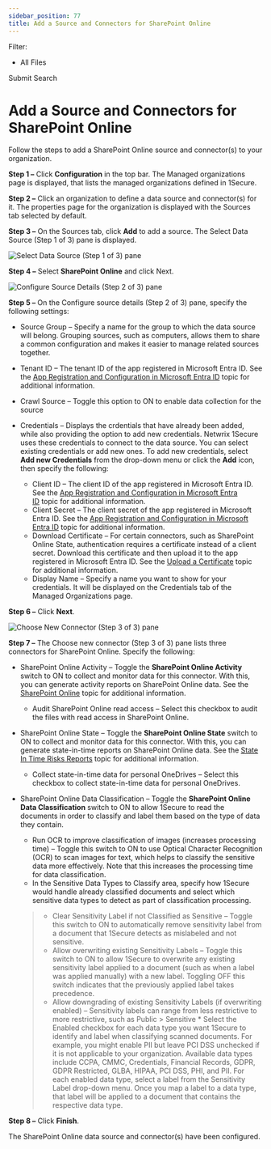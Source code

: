 ```yaml
---
sidebar_position: 77
title: Add a Source and Connectors for SharePoint Online
---
```


Filter: 

* All Files

Submit Search

# Add a Source and Connectors for SharePoint Online

Follow the steps to add a SharePoint Online source and connector(s) to your organization.

**Step 1 –** Click **Configuration** in the top bar. The Managed organizations page is displayed, that lists the managed organizations defined in 1Secure.

**Step 2 –** Click an organization to define a data source and connector(s) for it. The properties page for the organization is displayed with the Sources tab selected by default.

**Step 3 –** On the Sources tab, click **Add** to add a source. The Select Data Source (Step 1 of 3) pane is displayed.

![Select Data Source (Step 1 of 3) pane](../../../../Resources/Images/1Secure/AddSources_Exchange.png "Select Data Source (Step 1 of 3) pane")

**Step 4 –** Select **SharePoint Online** and click Next.

![Configure Source Details (Step 2 of 3) pane](../../../../Resources/Images/1Secure/ConfigureSourceDetailsSharePoint.png "Configure Source Details (Step 2 of 3) pane")

**Step 5 –** On the Configure source details (Step 2 of 3) pane, specify the following settings:

* Source Group – Specify a name for the group to which the data source will belong. Grouping sources, such as computers, allows them to share a common configuration and makes it easier to manage related sources together.
* Tenant ID – The tenant ID of the app registered in Microsoft Entra ID. See the [App Registration and Configuration in Microsoft Entra ID](../../../Configuration/EntraID/RegisterConfig "App Registration and Configuration in Microsoft Entra ID") topic for additional information.
* Crawl Source – Toggle this option to ON to enable data collection for the source
* Credentials – Displays the crdentials that have already been added, while also providing the option to add new credentials. Netwrix 1Secure uses these credentials to connect to the data source. You can select existing credentials or add new ones. To add new credentials, select **Add new Credentials** from the drop-down menu or click the **Add** icon, then specify the following:

  * Client ID – The client ID of the app registered in Microsoft Entra ID. See the [App Registration and Configuration in Microsoft Entra ID](../../../Configuration/EntraID/RegisterConfig "App Registration and Configuration in Microsoft Entra ID") topic for additional information.
  * Client Secret – The client secret of the app registered in Microsoft Entra ID. See the [App Registration and Configuration in Microsoft Entra ID](../../../Configuration/EntraID/RegisterConfig "App Registration and Configuration in Microsoft Entra ID") topic for additional information.
  * Download Certificate – For certain connectors, such as SharePoint Online State, authentication requires a certificate instead of a client secret. Download this certificate and then upload it to the app registered in Microsoft Entra ID. See the [Upload a Certificate](../../../Configuration/EntraID/RegisterConfig#Upload "Upload a Certificate") topic for additional information.
  * Display Name – Specify a name you want to show for your credentials. It will be displayed on the Credentials tab of the Managed Organizations page.

**Step 6 –** Click **Next**.

![Choose New Connector (Step 3 of 3) pane](../../../../Resources/Images/1Secure/AddSourceSharePointOnlineConnector.png "Choose New Connector (Step 3 of 3) pane")

**Step 7 –** The Choose new connector (Step 3 of 3) pane lists three connectors for SharePoint Online. Specify the following:

* SharePoint Online Activity – Toggle the **SharePoint Online Activity** switch to ON to collect and monitor data for this connector. With this, you can generate activity reports on SharePoint Online data. See the [SharePoint Online](../../SearchAndReports/Activity#SharePoi "SharePoint Online") topic for additional information.

  * Audit SharePoint Online read access – Select this checkbox to audit the files with read access in SharePoint Online.
* SharePoint Online State – Toggle the **SharePoint Online State** switch to ON to collect and monitor data for this connector. With this, you can generate state-in-time reports on SharePoint Online data. See the [State In Time Risks Reports](../../SearchAndReports/StateInTime "State In Time Risks Reports") topic for additional information.

  * Collect state-in-time data for personal OneDrives – Select this checkbox to collect state-in-time data for personal OneDrives.

* SharePoint Online Data Classification – Toggle the **SharePoint Online Data Classification** switch to ON to allow 1Secure to read the documents in order to classify and label them based on the type of data they contain.

  * Run OCR to improve classification of images (increases processing time) – Toggle this switch to ON to use Optical Character Recognition (OCR) to scan images for text, which helps to classify the sensitive data more effectively. Note that this increases the processing time for data classification.
  * In the Sensitive Data Types to Classify area, specify how 1Secure would handle already classified documents and select which sensitive data types to detect as part of classification processing.
  > * Clear Sensitivity Label if not Classified as Sensitive – Toggle this switch to ON to automatically remove sensitivity label from a document that 1Secure detects as mislabeled and not sensitive.
  > * Allow overwriting existing Sensitivity Labels – Toggle this switch to ON to allow 1Secure to overwrite any existing sensitivity label applied to a document (such as when a label was applied manually) with a new label. Toggling OFF this switch indicates that the previously applied label takes precedence.
  > * Allow downgrading of existing Sensitivity Labels (if overwriting enabled) – Sensitivity labels can range from less restrictive to more restrictive, such as Public > Sensitive  * Select the Enabled checkbox for each data type you want 1Secure to identify and label when classifying scanned documents. For example, you might enable PII but leave PCI DSS unchecked if it is not applicable to your organization. Available data types include CCPA, CMMC, Credentials, Financial Records, GDPR, GDPR Restricted, GLBA, HIPAA, PCI DSS, PHI, and PII. For each enabled data type, select a label from the Sensitivity Label drop-down menu. Once you map a label to a data type, that label will be applied to a document that contains the respective data type.

**Step 8 –** Click **Finish**.

The SharePoint Online data source and connector(s) have been configured.